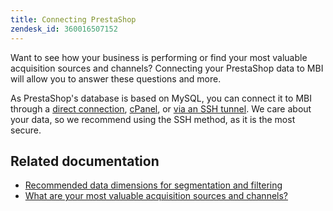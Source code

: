 ```yaml
---
title: Connecting PrestaShop
zendesk_id: 360016507152
---
```


Want to see how your business is performing or find your most valuable acquisition sources and channels? Connecting your PrestaShop data to MBI will allow you to answer these questions and more.

As PrestaShop's database is based on MySQL, you can connect it to MBI through a [direct connection](../integrations/mysql-via-a-direct-connection.md), [cPanel](../integrations/mysql-via-cpanel.md), or [via an SSH tunnel](../integrations/mysql-via-ssh-tunnel.md). We care about your data, so we recommend using the SSH method, as it is the most secure.

## Related documentation

* [Recommended data dimensions for segmentation and filtering](../../../best-practices/segment-filter.md)
* [What are your most valuable acquisition sources and channels?](../../analysis/most-value-source-channel.md)

